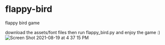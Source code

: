 # flappy-bird
flappy bird game


download the assets/font files then run flappy_bird.py and enjoy the game :) 
![Screen Shot 2021-08-19 at 4 37 15 PM](https://user-images.githubusercontent.com/76238631/130140609-46d0cbe2-41cd-4c3a-85cd-1a0454b3694d.png)
